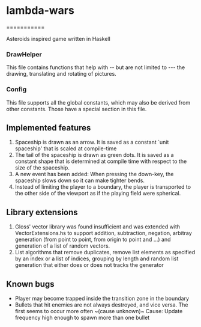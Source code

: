 # lambda-wars
===========

Asteroids inspired game written in Haskell

### DrawHelper
This file contains functions that help with -- but are not limited to --- the drawing, translating and rotating of pictures.

### Config
This file supports all the global constants, which may also be derived from other constants. Those have a special section in this file.

## Implemented features
1. Spaceship is drawn as an arrow. It is saved as a constant `unit spaceship' that is scaled at compile-time
2. The tail of the spaceship is drawn as green dots. It is saved as a constant shape that is determined at compile time with respect to the size of the spaceship.
3. A new event has been added: When pressing the down-key, the spaceship slows down so it can make tighter bends.
4. Instead of limiting the player to a boundary, the player is transported to the other side of the viewport as if the playing field were spherical.

## Library extensions
1. Gloss' vector library was found insufficient and was extended with VectorExtensions.hs to support addition, subtraction, negation, arbitray generation (from point to point, from origin to point and ...) and generation of a list of random vectors.
2. List algorithms that remove duplicates, remove list elements as specified by an index or a list of indices, grouping by length and random list generation that either does or does not tracks the generator

## Known bugs
* Player may become trapped inside the transition zone in the boundary
* Bullets that hit enemies are not always destroyed, and vice versa. The first seems to occur more often ~(cause unknown)~ Cause: Update frequency high enough to spawn more than one bullet
